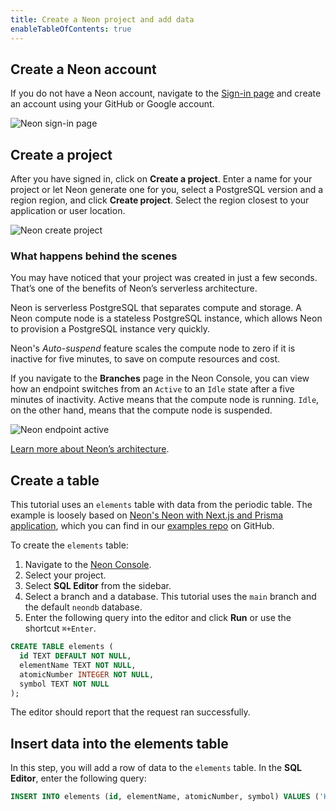 ```yaml
---
title: Create a Neon project and add data
enableTableOfContents: true
---
```


## Create a Neon account

If you do not have a Neon account, navigate to the [Sign-in page](https://console.neon.tech/sign_in) and create an account using your GitHub or Google account.

![Neon sign-in page](/docs/get-started-with-neon/neon_signin.png)

## Create a project

After you have signed in, click on **Create a project**. Enter a name for your project or let Neon generate one for you, select a PostgreSQL version and a region region, and click **Create project**. Select the region closest to your application or user location.

![Neon create project](/docs/get-started-with-neon/neon_create_project.png)

### What happens behind the scenes

You may have noticed that your project was created in just a few seconds. That’s one of the benefits of Neon’s serverless architecture.

Neon is serverless PostgreSQL that separates compute and storage. A Neon compute node is a stateless PostgreSQL instance, which allows Neon to provision a PostgreSQL instance very quickly.

Neon's _Auto-suspend_ feature scales the compute node to zero if it is inactive for five minutes, to save on compute resources and cost.

If you navigate to the **Branches** page in the Neon Console, you can view how an endpoint switches from an `Active` to an `Idle` state after a five minutes of inactivity. Active means that the compute node is running. `Idle`, on the other hand, means that the compute node is suspended.

![Neon endpoint active](/docs/get-started-with-neon/neon_endpoint_active.png)

[Learn more about Neon’s architecture](https://neon.tech/docs/introduction/architecture-overview/).

## Create a table

This tutorial uses an `elements` table with data from the periodic table. The example is loosely based on [Neon's Neon with Next.js and Prisma application](https://github.com/neondatabase/examples/tree/main/with-nextjs-prisma), which you can find in our [examples repo](https://github.com/neondatabase/examples) on GitHub.

To create the `elements` table:

1. Navigate to the [Neon Console](https://console.neon.tech/app/projects).
2. Select your project.
3. Select **SQL Editor** from the sidebar.
4. Select a branch and a database. This tutorial uses the `main` branch and the default `neondb` database.
5. Enter the following query into the editor and click **Run** or use the shortcut `⌘+Enter`.

```sql
CREATE TABLE elements (
  id TEXT DEFAULT NOT NULL,
  elementName TEXT NOT NULL,
  atomicNumber INTEGER NOT NULL,
  symbol TEXT NOT NULL
);
```

The editor should report that the request ran successfully.

## Insert data into the elements table

In this step, you will add a row of data to the `elements` table. In the **SQL Editor**, enter the following query:

```sql
INSERT INTO elements (id, elementName, atomicNumber, symbol) VALUES ('Hydrogen', 1, 'H');
```
